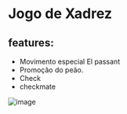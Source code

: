 # Jogo de Xadrez

## features: 
- Movimento especial El passant
- Promoção do peão.
- Check
- checkmate

![image](https://github.com/brunozer0/chess-system/assets/106349470/50cba3eb-02d7-4bd0-ae07-ec2b9055ae4b)

